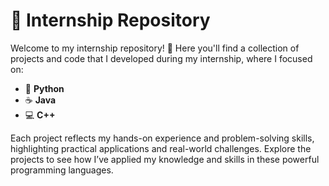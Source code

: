 # 🚀 Internship Repository

Welcome to my internship repository! 🎉 Here you'll find a collection of projects and code that I developed during my internship, where I focused on: 

- 🐍 **Python**
- ☕ **Java**
- 💻 **C++**

Each project reflects my hands-on experience and problem-solving skills, highlighting practical applications and real-world challenges. Explore the projects to see how I’ve applied my knowledge and skills in these powerful programming languages.
